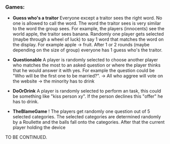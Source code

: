 ### Games:

- **Guess who's a traitor**
  Everyone except a traitor sees the right word. No one is allowed to call the word. The word the traitor sees is very similar to the word the group sees. For example, the players (innocents) see the world apple, the traitor sees banana. Randomly one player gets selected (maybe through a wheel of luck) to say 1 word that matches the word on the display. For example apple -> fruit. After 1 or 2 rounds (maybe depending on the size of group) everyone has 1 guess who's the traitor.

- **Questionable**
  A player is randomly selected to choose another player who matches the most to an asked question or where the player thinks that he would answer it with yes. For example the question could be "Who will be the first one to be married?".
  -> All who aggree will vote on the website
  -> the minority has to drink

- **DoOrDrink**
A player is randomly selected to perform an task, this could be something like "kiss person xy". If the person declines this "offer" he has to drink.

- **TheBlameGame**
! 
The players get randomly one question out of 5 selected categories. The selected categories are determined randomly by a Roullette and the balls fall onto the categories. After that the current player holding the device

TO BE CONTINUED.